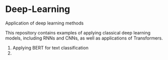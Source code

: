# Deep-Learning
Application of deep learning methods

This repository contains examples of applying classical deep learning models, including RNNs and CNNs, as well as applications of Transformers.
1. Applying BERT for text classification
2. 
